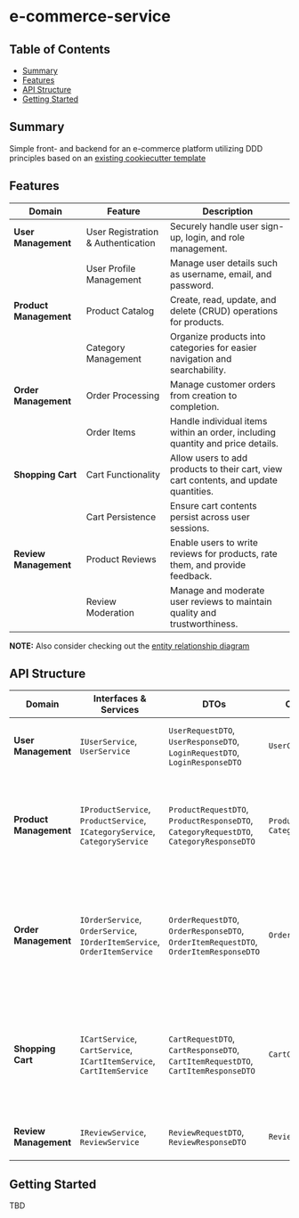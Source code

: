 # e-commerce-service

## Table of Contents

- [Summary](#summary)
- [Features](#features)
- [API Structure](#api-structure)
- [Getting Started](#getting-started)

## Summary

Simple front- and backend for an e-commerce platform utilizing DDD principles based on an [existing cookiecutter template](https://github.com/MGTheTrain/dotnet-ddd-web-api-starter)

## Features

| **Domain**             | **Feature**                                | **Description**                                                             |
|------------------------|--------------------------------------------|-----------------------------------------------------------------------------|
| **User Management**    | User Registration & Authentication         | Securely handle user sign-up, login, and role management.                   |
|                        | User Profile Management                    | Manage user details such as username, email, and password.                  |
| **Product Management** | Product Catalog                            | Create, read, update, and delete (CRUD) operations for products.            |
|                        | Category Management                        | Organize products into categories for easier navigation and searchability.  |
| **Order Management**   | Order Processing                           | Manage customer orders from creation to completion.                         |
|                        | Order Items                                | Handle individual items within an order, including quantity and price details. |
| **Shopping Cart**      | Cart Functionality                         | Allow users to add products to their cart, view cart contents, and update quantities. |
|                        | Cart Persistence                           | Ensure cart contents persist across user sessions.                          |
| **Review Management**  | Product Reviews                            | Enable users to write reviews for products, rate them, and provide feedback. |
|                        | Review Moderation                          | Manage and moderate user reviews to maintain quality and trustworthiness.   |

**NOTE:** Also consider checking out the [entity relationship diagram](./docs/diagrams/entity-relationship-diagram.mmd)

## API Structure

| Domain                | Interfaces & Services                                                                 | DTOs                                                                                 | Controllers        | Endpoints                                                                                                         |
|-----------------------|----------------------------------------------------------------------------------------|--------------------------------------------------------------------------------------|--------------------|------------------------------------------------------------------------------------------------------------------|
| **User Management**   | `IUserService`, `UserService`                                                          | `UserRequestDTO`, `UserResponseDTO`, `LoginRequestDTO`, `LoginResponseDTO`           | `UserController`   | `POST /api/users/register`, `POST /api/users/login`, `GET /api/users/{userId}`, `PUT /api/users/{userId}`, `DELETE /api/users/{userId}` |
| **Product Management**| `IProductService`, `ProductService`, `ICategoryService`, `CategoryService`             | `ProductRequestDTO`, `ProductResponseDTO`, `CategoryRequestDTO`, `CategoryResponseDTO` | `ProductController`, `CategoryController` | `POST /api/products`, `GET /api/products`, `GET /api/products/{productId}`, `PUT /api/products/{productId}`, `DELETE /api/products/{productId}`, `POST /api/categories`, `GET /api/categories`, `GET /api/categories/{categoryId}`, `PUT /api/categories/{categoryId}`, `DELETE /api/categories/{categoryId}` |
| **Order Management**  | `IOrderService`, `OrderService`, `IOrderItemService`, `OrderItemService`               | `OrderRequestDTO`, `OrderResponseDTO`, `OrderItemRequestDTO`, `OrderItemResponseDTO` | `OrderController`  | `POST /api/orders`, `GET /api/orders`, `GET /api/orders/{orderId}`, `PUT /api/orders/{orderId}`, `DELETE /api/orders/{orderId}`, `POST /api/orders/{orderId}/items`, `GET /api/orders/{orderId}/items`, `GET /api/orders/{orderId}/items/{itemId}`, `PUT /api/orders/{orderId}/items/{itemId}`, `DELETE /api/orders/{orderId}/items/{itemId}` |
| **Shopping Cart**     | `ICartService`, `CartService`, `ICartItemService`, `CartItemService`                   | `CartRequestDTO`, `CartResponseDTO`, `CartItemRequestDTO`, `CartItemResponseDTO`     | `CartController`   | `POST /api/carts`, `GET /api/carts/{cartId}`, `PUT /api/carts/{cartId}`, `DELETE /api/carts/{cartId}`, `POST /api/carts/{cartId}/items`, `GET /api/carts/{cartId}/items`, `GET /api/carts/{cartId}/items/{itemId}`, `PUT /api/carts/{cartId}/items/{itemId}`, `DELETE /api/cart/{cartId}/items/{itemId}`                                      |
| **Review Management** | `IReviewService`, `ReviewService`                                                      | `ReviewRequestDTO`, `ReviewResponseDTO`                                              | `ReviewController` | `POST /api/reviews`, `GET /api/reviews`, `GET /api/reviews/{reviewId}`, `PUT /api/reviews/{reviewId}`, `DELETE /api/reviews/{reviewId}` |

## Getting Started

TBD

